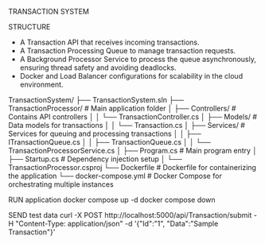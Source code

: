 TRANSACTION SYSTEM

STRUCTURE
- A Transaction API that receives incoming transactions.
- A Transaction Processing Queue to manage transaction requests.
- A Background Processor Service to process the queue asynchronously, ensuring thread safety and avoiding deadlocks.
- Docker and Load Balancer configurations for scalability in the cloud environment.

TransactionSystem/
├── TransactionSystem.sln
├── TransactionProcessor/           # Main application folder
│   ├── Controllers/                # Contains API controllers
│   │   └── TransactionController.cs
│   ├── Models/                     # Data models for transactions
│   │   └── Transaction.cs
│   ├── Services/                   # Services for queuing and processing transactions
│   │   ├── ITransactionQueue.cs
│   │   ├── TransactionQueue.cs
│   │   └── TransactionProcessorService.cs
│   ├── Program.cs                  # Main program entry
│   ├── Startup.cs                  # Dependency injection setup
│   └── TransactionProcessor.csproj
└── Dockerfile                      # Dockerfile for containerizing the application
└── docker-compose.yml              # Docker Compose for orchestrating multiple instances


RUN application
docker compose up -d
docker compose down 


SEND test data
curl -X POST http://localhost:5000/api/Transaction/submit -H "Content-Type: application/json" -d '{"Id":"1", "Data":"Sample Transaction"}'